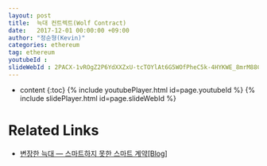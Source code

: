 ```yaml
---
layout: post
title:  늑대 컨트렉트(Wolf Contract)
date:   2017-12-01 00:00:00 +09:00
author: "정순형(Kevin)"
categories: ethereum
tag: ethereum
youtubeId :
slideWebId : 2PACX-1vROgZ2P6YdXXZxU-tcTOYlAt6G5WOfPheC5k-4HYKWE_8mrM88CM9l6Znq0cD3_VQno0TcAnpABUiGn
---
```

* content
{:toc}
{% include youtubePlayer.html id=page.youtubeId %}
{% include slidePlayer.html id=page.slideWebId %}

# Related Links
* [변장한 늑대 — 스마트하지 못한 스마트 계약[Blog]](https://medium.com/onther-tech/%EB%B3%80%EC%9E%A5%ED%95%9C-%EB%8A%91%EB%8C%80-%EC%8A%A4%EB%A7%88%ED%8A%B8%ED%95%98%EC%A7%80-%EB%AA%BB%ED%95%9C-%EC%8A%A4%EB%A7%88%ED%8A%B8-%EA%B3%84%EC%95%BD-45ece882e2b3)
